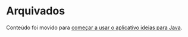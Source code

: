 <properties 
    pageTitle="arquivados" 
    description="conteúdo arquivado" 
    services="application-insights" 
    documentationCenter=""
    authors="alancameronwills" 
    manager="douge"/>

<tags 
    ms.service="application-insights" 
    ms.workload="tbd" 
    ms.tgt_pltfrm="ibiza" 
    ms.devlang="na" 
    ms.topic="article" 
    ms.date="03/01/2016" 
    ms.author="awills"/>
 
# <a name="archived"></a>Arquivados

Conteúdo foi movido para [começar a usar o aplicativo ideias para Java](app-insights-java-get-started.md).
 